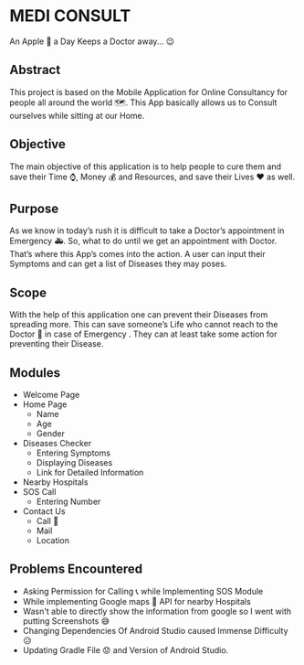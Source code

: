 # MEDI CONSULT
An Apple 🍎 a Day Keeps a Doctor away... :wink:


## Abstract
This project is based on the Mobile Application for Online Consultancy for people all around the world 🗺️. This App basically allows us to Consult ourselves while sitting at our Home.

## Objective
The main objective of this application is to help people to cure them and save their Time :watch:, Money :moneybag: and Resources, and save their Lives :heart: as well.

## Purpose
As we know in today’s rush it is difficult to take a Doctor’s appointment in Emergency :ambulance:. So, what to do until we get an appointment with Doctor. That’s where this App’s comes into the action. A user can input their Symptoms and can get a list of Diseases they may poses.

## Scope
With the help of this application one can prevent their Diseases from spreading more. This can save someone’s Life who cannot reach to the Doctor :hospital: in case of Emergency . They can at least take some action for preventing their Disease.

## Modules

 - Welcome Page
 - Home Page
	 - Name
	 - Age
	 - Gender
 - Diseases Checker
	 - Entering Symptoms
	 - Displaying Diseases
	 - Link for Detailed Information
 - Nearby Hospitals
 - SOS Call
	 - Entering Number
 - Contact Us
	 - Call 📲
	 - Mail
	 - Location

## Problems Encountered
- Asking Permission for Calling :telephone_receiver: while Implementing SOS Module
- While implementing Google maps :pushpin: API for nearby Hospitals
- Wasn't able to directly show the information from google so I went with putting Screenshots :sweat_smile:
- Changing Dependencies Of Android Studio caused Immense Difficulty :disappointed_relieved:
- Updating Gradle File :worried: and Version of Android Studio.


